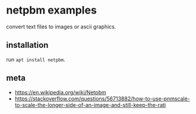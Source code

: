 
# netpbm examples

convert text files to images or ascii graphics.

## installation

run `apt install netpbm`.

## meta

 - https://en.wikipedia.org/wiki/Netpbm
 - https://stackoverflow.com/questions/56713882/how-to-use-pnmscale-to-scale-the-longer-side-of-an-image-and-still-keep-the-rati

